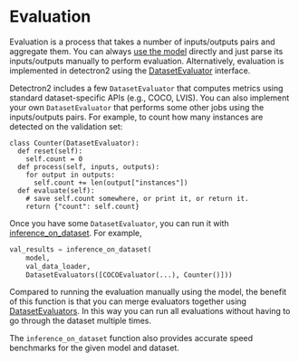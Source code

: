 
# Evaluation

Evaluation is a process that takes a number of inputs/outputs pairs and aggregate them.
You can always [use the model](models.html) directly and just parse its inputs/outputs manually to perform
evaluation.
Alternatively, evaluation is implemented in detectron2 using the [DatasetEvaluator](../modules/evaluation.html#detectron2.evaluation.DatasetEvaluator)
interface.

Detectron2 includes a few `DatasetEvaluator` that computes metrics using standard dataset-specific
APIs (e.g., COCO, LVIS).
You can also implement your own `DatasetEvaluator` that performs some other jobs
using the inputs/outputs pairs.
For example, to count how many instances are detected on the validation set:

```
class Counter(DatasetEvaluator):
  def reset(self):
    self.count = 0
  def process(self, inputs, outputs):
    for output in outputs:
      self.count += len(output["instances"])
  def evaluate(self):
    # save self.count somewhere, or print it, or return it.
    return {"count": self.count}
```

Once you have some `DatasetEvaluator`, you can run it with
[inference_on_dataset](../modules/evaluation.html#detectron2.evaluation.inference_on_dataset).
For example,

```python
val_results = inference_on_dataset(
    model,
    val_data_loader,
    DatasetEvaluators([COCOEvaluator(...), Counter()]))
```
Compared to running the evaluation manually using the model, the benefit of this function is that
you can merge evaluators together using [DatasetEvaluators](../modules/evaluation.html#detectron2.evaluation.DatasetEvaluators).
In this way you can run all evaluations without having to go through the dataset multiple times.

The `inference_on_dataset` function also provides accurate speed benchmarks for the
given model and dataset.
